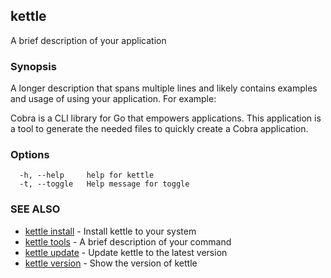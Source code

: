## kettle

A brief description of your application

### Synopsis

A longer description that spans multiple lines and likely contains
examples and usage of using your application. For example:

Cobra is a CLI library for Go that empowers applications.
This application is a tool to generate the needed files
to quickly create a Cobra application.

### Options

```
  -h, --help     help for kettle
  -t, --toggle   Help message for toggle
```

### SEE ALSO

* [kettle install](kettle_install.md)	 - Install kettle to your system
* [kettle tools](kettle_tools.md)	 - A brief description of your command
* [kettle update](kettle_update.md)	 - Update kettle to the latest version
* [kettle version](kettle_version.md)	 - Show the version of kettle

